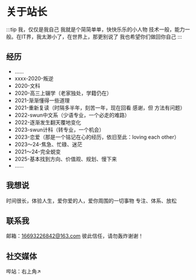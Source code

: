 # 关于站长

:::tip 我，仅仅是我自己
我就是个简简单单，快快乐乐的小人物
技术一般，能力一般。在IT界，我太渺小了，在世界上，那更别说了
我也希望你们做回你自己
:::

## 经历
- ……
- xxxx-2020-叛逆
- 2020-文科
- 2020-高三上辍学（老家独处，学籍仍在）
- 2021-渐渐懂得一些道理
- 2021-重新复读（时隔多半年，刻苦一年，现在回看 感谢，但 方法有问题）
- 2022-swun中文系（少语专业，一个必走的难路）
- 2022-逐渐发生翻天覆地变化
- 2023-swun计科（转专业，一个机会）
- 2023-恋爱（那是一个铭记在心的经历，依旧至此：loving each other）
- 2023～24-焦急、忙碌、迷茫
- 2021～24-完全蜕变
- 2025-基本找到方向、价值观、规划、慢下来
- ……

## 我想说
时间很长，体验人生，爱你爱的人，爱你周围的一切事物
专注、体系、放松

## 联系我
邮箱：16693226842@163.com
彼此信任，请勿轰炸谢谢！


## 社交媒体
哔站：右上角↗️

